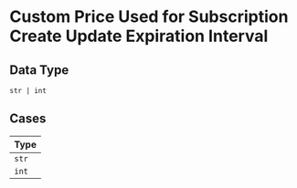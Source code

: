 
# Custom Price Used for Subscription Create Update Expiration Interval

## Data Type

`str | int`

## Cases

| Type |
|  --- |
| `str` |
| `int` |

